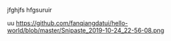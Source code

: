 jfghjfs
hfgsuruir

uu
https://github.com/fanqiangdatui/hello-world/blob/master/Snipaste_2019-10-24_22-56-08.png
